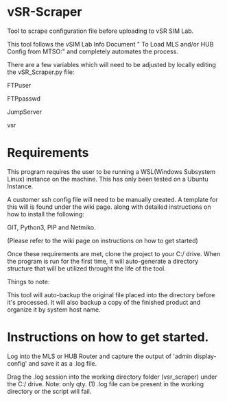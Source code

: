 # vSR-Scraper
Tool to scrape configuration file before uploading to vSR SIM Lab.

This tool follows the vSIM Lab Info Document " To Load MLS and/or HUB Config from MTSO:" and completely automates the process.

There are a few variables which will need to be adjusted by locally editing the vSR_Scraper.py file:

FTPuser

FTPpasswd

JumpServer

vsr

# Requirements
This program requires the user to be running a WSL(Windows Subsystem Linux) instance on the machine. This has only been tested on a Ubuntu Instance.

A customer ssh config file will need to be manually created. A template for this will is found under the wiki page. along with detailed instructions on how to install the following:

GIT, Python3, PIP and Netmiko.

(Please refer to the wiki page on instructions on how to get started)

Once these requirements are met, clone the project to your C:/ drive. When the program is run for the first time, it will auto-generate a directory structure that will be utilized throught the life of the tool. 

Things to note: 

This tool will auto-backup the original file placed into the directory before it's processed. It will also backup a copy of the     finished product and organize it by system host name. 

# Instructions on how to get started.

Log into the MLS or HUB Router and capture the output of 'admin display-config' and save it as a .log file.

Drag the .log session into the working directory folder (vsr_scraper) under the C:/ drive.  Note: only qty. (1) .log file can be present in the working directory or the script will fail. 
